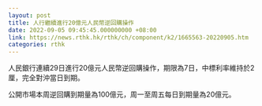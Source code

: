 ```yaml
---
layout: post
title: 人行繼續進行20億元人民幣逆回購操作
date: 2022-09-05 09:45:45.000000000 +08:00
link: https://news.rthk.hk/rthk/ch/component/k2/1665563-20220905.htm
categories: rthk
---
```


人民銀行連續29日進行20億元人民幣逆回購操作，期限為7日，中標利率維持於2厘，完全對沖當日到期。

公開市場本周逆回購到期量為100億元，周一至周五每日到期量為20億元。

